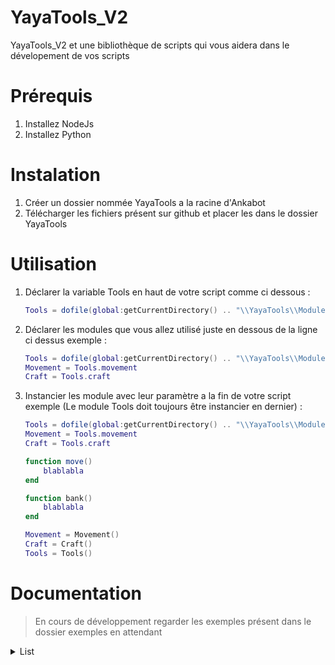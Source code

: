 # YayaTools_V2

YayaTools_V2 et une bibliothèque de scripts qui vous aidera dans le dévelopement de vos scripts

# Prérequis
  1. Installez NodeJs
  2. Installez Python
 
# Instalation
  1. Créer un dossier nommée YayaTools a la racine d'Ankabot
  2. Télécharger les fichiers présent sur github et placer les dans le dossier YayaTools

# Utilisation
  1. Déclarer la variable Tools en haut de votre script comme ci dessous : <br>
     ```lua
     Tools = dofile(global:getCurrentDirectory() .. "\\YayaTools\\Module\\Tools.lua")
     ```
   
  2. Déclarer les modules que vous allez utilisé juste en dessous de la ligne ci dessus exemple : <br>
     ```lua
     Tools = dofile(global:getCurrentDirectory() .. "\\YayaTools\\Module\\Tools.lua")
     Movement = Tools.movement
     Craft = Tools.craft
     ```
     
  3. Instancier les module avec leur paramètre a la fin de votre script exemple (Le module Tools doit toujours être instancier en dernier) : <br>
     
     ```lua
     Tools = dofile(global:getCurrentDirectory() .. "\\YayaTools\\Module\\Tools.lua")
     Movement = Tools.movement
     Craft = Tools.craft
     
     function move()
         blablabla
     end
     
     function bank()
         blablabla
     end
     
     Movement = Movement()
     Craft = Craft()
     Tools = Tools()
     ```
    
# Documentation

> En cours de développement regarder les exemples présent dans le dossier exemples en attendant

<details><summary>List</summary>
<p>

- Instanciation
```lua
local maList = Tools.list()
```
Vous pouvez passez une table ou une autre List en paramètre pour obtenir une copie de celle ci exemple :
```lua
local table = {}
local list1 = Tools.list()
local copyList1 = Tools.list(list1)
local copyTable = Tools.list(table)
```
- Méthodes
  ---
  ### List:CreateWith(paramsA)
    > Créer une copie d'une list ou d'une table
    - Params :
      1. List/Table
  - Exemple :  
  ```lua
  local uneTable = {}
  local uneList = Tools.list()
  local copieListDeUneTable = Tools.list:CreateWith(uneTable)
  local copieListDeUneList = Tools.list:CreateWith(uneList)
  ```
  ---
  ### List:Add(paramsA)
    > Ajoute un élément dans la list
    - Params :
      1. N'importe
  - Exemple :
  ```lua
  local maList = Tools.list()
  maList:Add("Ankabot")
  ```
  ---
  ### List:Set(paramsA, paramsB)
    > Modifie un élément dans la list
    - Params :
      1. L'index de l'élément a modifié
      2. La valeur a lui donné
  - Exemple :
  ```lua
  local maList = Tools.list()
  maList:Add("Ankabot")
  maList:Add("Test")
  maList:Set(2, "TestModifié")
  Tools:Print(maList:Get(2)) -- ---> TestModifié
  ```
  ---
    ### List:Insert(paramsA, paramsB)
    > Insert un élément dans la list a un index donné
    - Params :
      1. L'index ou l'on veut inserée l'élément
      2. La valeur de l'élément
  - Exemple :
  ```lua
  local maList = Tools.list()
  maList:Add("Ankabot")
  maList:Add("Test3")
  maList:Insert(2, "Test2")
  Tools:Print(maList:Get(1)) -- ---> Ankabot
  Tools:Print(maList:Get(2)) -- ---> Test2
  Tools:Print(maList:Get(3)) -- ---> Test3
  ```
  ---
      ### List:Get(paramsA)
    > Retourne l'élément a l'index donné
    - Params :
      1. L'index de l'élément a retourné
  - Exemple :
  ```lua
  local maList = Tools.list()
  maList:Add("Ankabot")
  local maVar = maList:Get(1)
  Tools:Print(maVar) -- ---> Ankabot
  ```
  ---
      ### List:Clear()
    > Vide la list
    - Params :
  - Exemple :
  ```lua
  local maList = Tools.list()
  maList:Add("Ankabot")
  maList:Add("Dofus")
  maList:Add("Kamas")
  Tools:Dump(maList) -- ---> Ankabot --> Dofus -> Kamas
  maList:Clear()
  Tools:Dump(maList) -- ---> Nil
  ```
  ---
</p>
</details>
